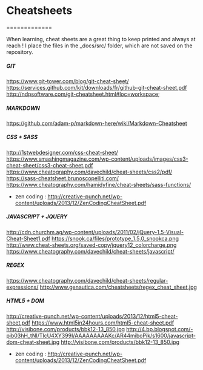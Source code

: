 # Cheatsheets
=============

When learning, cheat sheets are a great thing to keep printed and always at reach !
I place the files in the _docs/src/ folder, which are not saved on the repository. 

##### GIT
https://www.git-tower.com/blog/git-cheat-sheet/
https://services.github.com/kit/downloads/fr/github-git-cheat-sheet.pdf
http://ndpsoftware.com/git-cheatsheet.html#loc=workspace;

##### MARKDOWN
https://github.com/adam-p/markdown-here/wiki/Markdown-Cheatsheet


##### CSS + SASS
http://1stwebdesigner.com/css-cheat-sheet/
https://www.smashingmagazine.com/wp-content/uploads/images/css3-cheat-sheet/css3-cheat-sheet.pdf
https://www.cheatography.com/davechild/cheat-sheets/css2/pdf/
https://sass-cheatsheet.brunoscopelliti.com/
https://www.cheatography.com/hamidyfine/cheat-sheets/sass-functions/
- zen coding : http://creative-punch.net/wp-content/uploads/2013/12/ZenCodingCheatSheet.pdf

##### JAVASCRIPT + JQUERY
http://cdn.churchm.ag/wp-content/uploads/2011/02/jQuery-1.5-Visual-Cheat-Sheet1.pdf
https://snook.ca/files/prototype_1.5.0_snookca.png
http://www.cheat-sheets.org/saved-copy/jquery12_colorcharge.png
https://www.cheatography.com/davechild/cheat-sheets/javascript/

##### REGEX
https://www.cheatography.com/davechild/cheat-sheets/regular-expressions/
http://www.genautica.com/cheatsheets/regex_cheat_sheet.jpg


##### HTML5 + DOM
http://creative-punch.net/wp-content/uploads/2013/12/html5-cheat-sheet.pdf
https://www.html5in24hours.com/html5-cheat-sheet.pdf
http://visibone.com/products/bbk12-13_850.jpg
http://4.bp.blogspot.com/-pib03hH_tNI/TlcU4XY399I/AAAAAAAAAKc/AR44miboPik/s1600/javascript-dom-cheat-sheet.jpg
http://visibone.com/products/bbk12-13_850.jpg
- zen coding : http://creative-punch.net/wp-content/uploads/2013/12/ZenCodingCheatSheet.pdf

